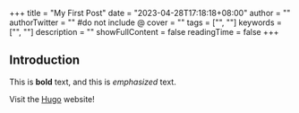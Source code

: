 +++
title = "My First Post"
date = "2023-04-28T17:18:18+08:00"
author = ""
authorTwitter = "" #do not include @
cover = ""
tags = ["", ""]
keywords = ["", ""]
description = ""
showFullContent = false
readingTime = false
+++

## Introduction

This is **bold** text, and this is *emphasized* text.

Visit the [Hugo](https://gohugo.io) website!
